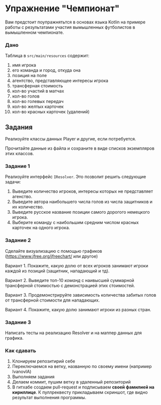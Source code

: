 # Упражнение "Чемпионат"

Вам предстоит поупражнятьтся в основах языка
Kotlin на примере работы с результатами участия
вымышленных футболистов в вымышленном чемпионате.

### Дано

Таблица в `src/main/resources` содержит:
1. имя игрока
2. его команда и город, откуда она
3. позиция на поле
4. агентство, представляющее интересы игрока
5. трансферная стоимость
6. кол-во участий в матчах
7. кол-во голов
8. кол-во голевых передач
9. кол-во желтых карточек
10. кол-во красных карточек (удалений)

## Задания

Реализуйте классы данных Player и другие, если потребуется.

Прочитайте данные из файла и сохраните
в виде списков экземпляров этих классов.

### Задание 1
Реализуйте интерфейс `IResolver`. Это
позволит решить следующие задачи:
1. Выведите количество игроков, интересы которых не представляет агенство.
2. Выведите автора наибольшего числа голов из числа защитников и их количество.
3. Выведите русское название позиции самого дорогого немецкого игрока.
4. Выберите команду с наибольшим средним числом красных карточек на одного игрока.

### Задание 2
Сделайте визуализацию с помощью графиков (https://www.jfree.org/jfreechart/ или другое)

Вариант 1.
Покажите, какую долю от всех игроков занимают игроки каждой из позиций (защитник, нападающий и тд).

Вариант 2.
Выведите топ-10 *команд* с наивысшей суммарной трансферной стоимостью с демонстрацией этих стоимостей.

Вариант 3.
Продемонстрируйте зависимость количества забитых голов от трансферной стоимости для нападающих.

Вариант 4.
Покажите, какую долю занимают игроки из разных стран.

### Задание 3
Написать тесты на реализацию Resolver и на маппер данных для графика.

### Как сдавать

1. Клонируем репозитирий себе
2. Переключаемся на ветку, названную по своему имени (например IvanovIA)
3. Выполняем задания
4. Делаем коммит, пушим ветку в удаленный репозиторий
5. В гитхабе создаем pull-request и подписываем **своей фамилией на кириллице**. К пуллреквесту прикладываем скриншот, где видно результат выполнения программы.
